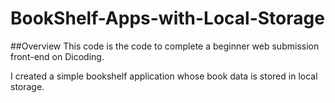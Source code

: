 # BookShelf-Apps-with-Local-Storage

##Overview
This code is the code to complete a beginner web submission front-end on Dicoding.

I created a simple bookshelf application whose book data is stored in local storage.
